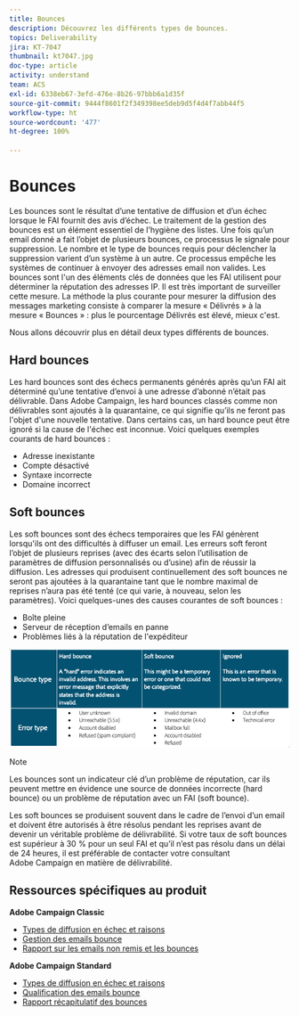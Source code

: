 ```yaml
---
title: Bounces
description: Découvrez les différents types de bounces.
topics: Deliverability
jira: KT-7047
thumbnail: kt7047.jpg
doc-type: article
activity: understand
team: ACS
exl-id: 6338eb67-3efd-476e-8b26-97bbb6a1d35f
source-git-commit: 9444f8601f2f349398ee5deb9d5f4d4f7abb44f5
workflow-type: ht
source-wordcount: '477'
ht-degree: 100%

---
```


# Bounces

Les bounces sont le résultat d’une tentative de diffusion et d’un échec lorsque le FAI fournit des avis d’échec. Le traitement de la gestion des bounces est un élément essentiel de l&#39;hygiène des listes. Une fois qu’un email donné a fait l’objet de plusieurs bounces, ce processus le signale pour suppression. Le nombre et le type de bounces requis pour déclencher la suppression varient d’un système à un autre. Ce processus empêche les systèmes de continuer à envoyer des adresses email non valides. Les bounces sont l&#39;un des éléments clés de données que les FAI utilisent pour déterminer la réputation des adresses IP. Il est très important de surveiller cette mesure. La méthode la plus courante pour mesurer la diffusion des messages marketing consiste à comparer la mesure « Délivrés » à la mesure « Bounces » : plus le pourcentage Délivrés est élevé, mieux c&#39;est.

Nous allons découvrir plus en détail deux types différents de bounces.

## Hard bounces

Les hard bounces sont des échecs permanents générés après qu’un FAI ait déterminé qu’une tentative d’envoi à une adresse d’abonné n’était pas délivrable. Dans Adobe Campaign, les hard bounces classés comme non délivrables sont ajoutés à la quarantaine, ce qui signifie qu’ils ne feront pas l&#39;objet d&#39;une nouvelle tentative. Dans certains cas, un hard bounce peut être ignoré si la cause de l&#39;échec est inconnue.
Voici quelques exemples courants de hard bounces :

* Adresse inexistante
* Compte désactivé
* Syntaxe incorrecte
* Domaine incorrect

## Soft bounces

Les soft bounces sont des échecs temporaires que les FAI génèrent lorsqu&#39;ils ont des difficultés à diffuser un email. Les erreurs soft feront l’objet de plusieurs reprises (avec des écarts selon l’utilisation de paramètres de diffusion personnalisés ou d’usine) afin de réussir la diffusion. Les adresses qui produisent continuellement des soft bounces ne seront pas ajoutées à la quarantaine tant que le nombre maximal de reprises n’aura pas été tenté (ce qui varie, à nouveau, selon les paramètres). Voici quelques-unes des causes courantes de soft bounces :

* Boîte pleine
* Serveur de réception d’emails en panne
* Problèmes liés à la réputation de l&#39;expéditeur

![Types de bounces](../assets/bounce-types.png)

>[!NOTE]
>
>Les bounces sont un indicateur clé d’un problème de réputation, car ils peuvent mettre en évidence une source de données incorrecte (hard bounce) ou un problème de réputation avec un FAI (soft bounce).
>
>Les soft bounces se produisent souvent dans le cadre de l’envoi d’un email et doivent être autorisés à être résolus pendant les reprises avant de devenir un véritable problème de délivrabilité. Si votre taux de soft bounces est supérieur à 30 % pour un seul FAI et qu’il n’est pas résolu dans un délai de 24 heures, il est préférable de contacter votre consultant Adobe Campaign en matière de délivrabilité.

## Ressources spécifiques au produit

**Adobe Campaign Classic**

* [Types de diffusion en échec et raisons](https://experienceleague.adobe.com/docs/campaign-classic/using/sending-messages/monitoring-deliveries/understanding-delivery-failures.html?lang=fr-FR#delivery-failure-types-and-reasons)
* [Gestion des emails bounce](https://experienceleague.adobe.com/docs/campaign-classic/using/sending-messages/monitoring-deliveries/understanding-delivery-failures.html?lang=fr-FR#bounce-mail-management)
* [Rapport sur les emails non remis et les bounces](https://experienceleague.adobe.com/docs/campaign-classic/using/reporting/reports-on-deliveries/global-reports.html?lang=fr-FR#non-deliverables-and-bounces)

**Adobe Campaign Standard**

* [Types de diffusion en échec et raisons](https://experienceleague.adobe.com/docs/campaign-standard/using/testing-and-sending/monitoring-messages/understanding-delivery-failures.html?lang=fr-FR#delivery-failure-types-and-reasons)
* [Qualification des emails bounce](https://experienceleague.adobe.com/docs/campaign-standard/using/testing-and-sending/monitoring-messages/understanding-delivery-failures.html?lang=fr-FR#bounce-mail-qualification)
* [Rapport récapitulatif des bounces](https://experienceleague.adobe.com/docs/campaign-standard/using/reporting/list-of-reports/bounce-summary.html?lang=fr-FR#reporting)
